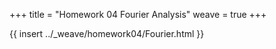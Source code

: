 +++
title = "Homework 04 Fourier Analysis"
weave = true
+++

{{ insert ../_weave/homework04/Fourier.html }}